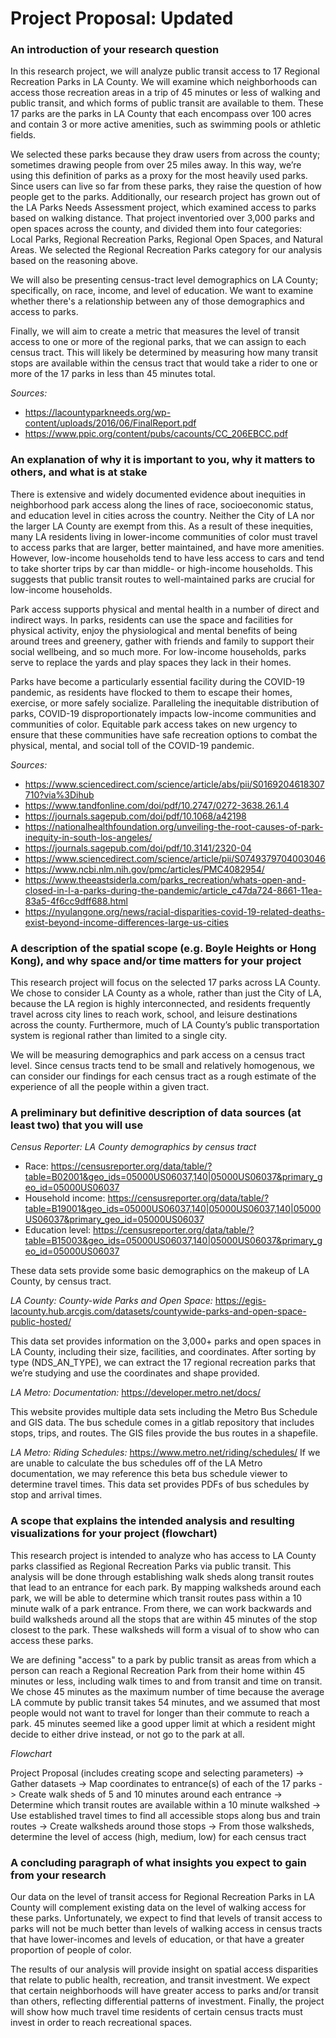 # **Project Proposal: Updated**

### An introduction of your research question
In this research project, we will analyze public transit access to 17 Regional Recreation Parks in LA County. We will examine which neighborhoods can access those recreation areas in a trip of 45 minutes or less of walking and public transit, and which forms of public transit are available to them. These 17 parks are the parks in LA County that each encompass over 100 acres and contain 3 or more active amenities, such as swimming pools or athletic fields. 

We selected these parks because they draw users from across the county; sometimes drawing people from over 25 miles away. In this way, we’re using this definition of parks as a proxy for the most heavily used parks. Since users can live so far from these parks, they raise the question of how people get to the parks. Additionally, our research project has grown out of the LA Parks Needs Assessment project, which examined access to parks based on walking distance. That project inventoried over 3,000 parks and open spaces across the county, and divided them into four categories: Local Parks, Regional Recreation Parks, Regional Open Spaces, and Natural Areas. We selected the Regional Recreation Parks category for our analysis based on the reasoning above.

We will also be presenting census-tract level demographics on LA County; specifically, on race, income, and level of education. We want to examine whether there's a relationship between any of those demographics and access to parks.

Finally, we will aim to create a metric that measures the level of transit access to one or more of the regional parks, that we can assign to each census tract. This will likely be determined by measuring how many transit stops are available within the census tract that would take a rider to one or more of the 17 parks in less than 45 minutes total.

_Sources:_  
  * https://lacountyparkneeds.org/wp-content/uploads/2016/06/FinalReport.pdf
  * https://www.ppic.org/content/pubs/cacounts/CC_206EBCC.pdf

### An explanation of why it is important to you, why it matters to others, and what is at stake 
There is extensive and widely documented evidence about inequities in neighborhood park access along the lines of race, socioeconomic status, and education level in cities across the country. Neither the City of LA nor the larger LA County are exempt from this. As a result of these inequities, many LA residents living in lower-income communities of color must travel to access parks that are larger, better maintained, and have more amenities. However, low-income households tend to have less access to cars and tend to take shorter trips by car than middle- or high-income households. This suggests that public transit routes to well-maintained parks are crucial for low-income households.

Park access supports physical and mental health in a number of direct and indirect ways. In parks, residents can use the space and facilities for physical activity, enjoy the physiological and mental benefits of being around trees and greenery, gather with friends and family to support their social wellbeing, and so much more. For low-income households, parks serve to replace the yards and play spaces they lack in their homes. 

Parks have become a particularly essential facility during the COVID-19 pandemic, as residents have flocked to them to escape their homes, exercise, or more safely socialize. Paralleling the inequitable distribution of parks, COVID-19 disproportionately impacts low-income communities and communities of color. Equitable park access takes on new urgency to ensure that these communities have safe recreation options to combat the physical, mental, and social toll of the COVID-19 pandemic. 

_Sources:_
* https://www.sciencedirect.com/science/article/abs/pii/S0169204618307710?via%3Dihub
* https://www.tandfonline.com/doi/pdf/10.2747/0272-3638.26.1.4
* https://journals.sagepub.com/doi/pdf/10.1068/a42198
* https://nationalhealthfoundation.org/unveiling-the-root-causes-of-park-inequity-in-south-los-angeles/
* https://journals.sagepub.com/doi/pdf/10.3141/2320-04
* https://www.sciencedirect.com/science/article/pii/S0749379704003046
* https://www.ncbi.nlm.nih.gov/pmc/articles/PMC4082954/
* https://www.theeastsiderla.com/parks_recreation/whats-open-and-closed-in-l-a-parks-during-the-pandemic/article_c47da724-8661-11ea-83a5-4f6cc9dff688.html
* https://nyulangone.org/news/racial-disparities-covid-19-related-deaths-exist-beyond-income-differences-large-us-cities


### A description of the spatial scope (e.g. Boyle Heights or Hong Kong), and why space and/or time matters for your project
This research project will focus on the selected 17 parks across LA County. We chose to consider LA County as a whole, rather than just the City of LA, because the LA region is highly interconnected, and residents frequently travel across city lines to reach work, school, and leisure destinations across the county. Furthermore, much of LA County’s public transportation system is regional rather than limited to a single city.

We will be measuring demographics and park access on a census tract level. Since census tracts tend to be small and relatively homogenous, we can consider our findings for each census tract as a rough estimate of the experience of all the people within a given tract.

### A preliminary but definitive description of data sources (at least two) that you will use 

*Census Reporter: LA County demographics by census tract* 
* Race: https://censusreporter.org/data/table/?table=B02001&geo_ids=05000US06037,140|05000US06037&primary_geo_id=05000US06037
* Household income: https://censusreporter.org/data/table/?table=B19001&geo_ids=05000US06037,140|05000US06037,140|05000US06037&primary_geo_id=05000US06037
* Education level: https://censusreporter.org/data/table/?table=B15003&geo_ids=05000US06037,140|05000US06037&primary_geo_id=05000US06037

These data sets provide some basic demographics on the makeup of LA County, by census tract.

*LA County: County-wide Parks and Open Space:* https://egis-lacounty.hub.arcgis.com/datasets/countywide-parks-and-open-space-public-hosted/

This data set provides information on the 3,000+ parks and open spaces in LA County, including their size, facilities, and coordinates. After sorting by type (NDS_AN_TYPE), we can extract the 17 regional recreation parks that we’re studying and use the coordinates and shape provided.

*LA Metro: Documentation:* https://developer.metro.net/docs/

This website provides multiple data sets including the Metro Bus Schedule and GIS data. The bus schedule comes in a gitlab repository that includes stops, trips, and routes. The GIS files provide the bus routes in a shapefile. 

*LA Metro: Riding Schedules:* https://www.metro.net/riding/schedules/
If we are unable to calculate the bus schedules off of the LA Metro documentation, we may reference this beta bus schedule viewer to determine travel times. This data set provides PDFs of bus schedules by stop and arrival times. 

### A scope that explains the intended analysis and resulting visualizations for your project (flowchart)

This research project is intended to analyze who has access to LA County parks classified as Regional Recreation Parks via public transit. This analysis will be done through establishing walk sheds along transit routes that lead to an entrance for each park. By mapping walksheds around each park, we will be able to determine which transit routes pass within a 10 minute walk of a park entrance. 
From there, we can work backwards and build walksheds around all the stops that are within 45 minutes of the stop closest to the park.
These walksheds will form a visual of to show who can access these parks. 

We are defining "access" to a park by public transit as areas from which a person can reach a Regional Recreation Park from their home within 45 minutes or less, including walk times to and from transit and time on transit.
We chose 45 minutes as the maximum number of time because the average LA commute by public transit takes 54 minutes, and we assumed that most people would not want to travel for longer than their commute to reach a park. 45 minutes seemed like a good upper limit at which a resident might decide to either drive instead, or not go to the park at all.

*Flowchart*

Project Proposal (includes creating scope and selecting parameters) -> Gather datasets -> Map coordinates to entrance(s) of each of the 17 parks -> Create walk sheds of 5 and 10 minutes around each entrance -> Determine which transit routes are available within a 10 minute walkshed -> Use established travel times to find all accessible stops along bus and train routes  -> Create walksheds around those stops -> From those walksheds, determine the level of access (high, medium, low) for each census tract

###  A concluding paragraph of what insights you expect to gain from your research

Our data on the level of transit access for Regional Recreation Parks in LA County will complement existing data on the level of walking access for these parks. Unfortunately, we expect to find that levels of transit access to parks will not be much better than levels of walking access in census tracts that have lower-incomes and levels of education, or that have a greater proportion of people of color.

The results of our analysis will provide insight on spatial access disparities that relate to public health, recreation, and transit investment. We expect that certain neighborhoods will have greater access to parks and/or transit than others, reflecting differential patterns of investment. Finally, the project will show how much travel time residents of certain census tracts must invest in order to reach recreational spaces.
